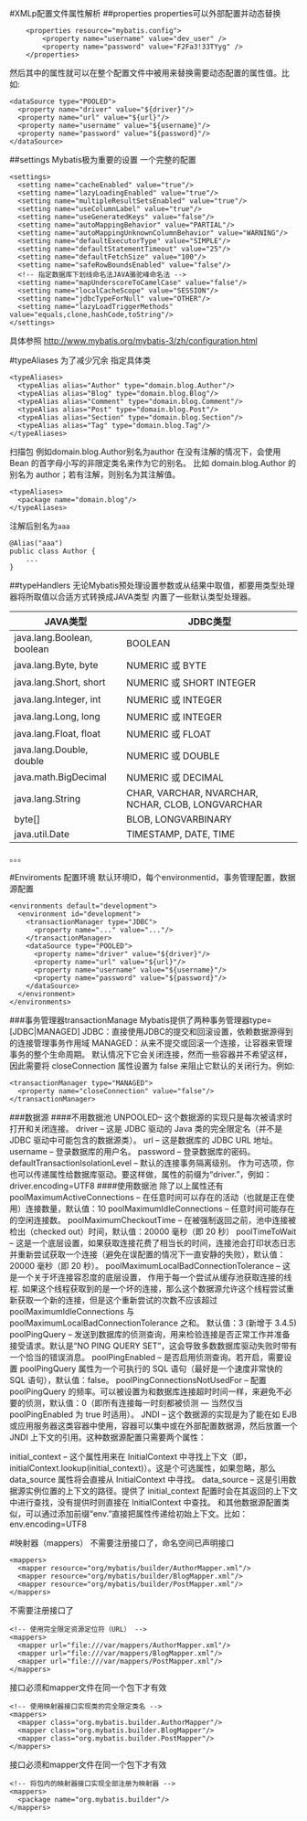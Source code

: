 #XMLp配置文件属性解析
##properties
properties可以外部配置并动态替换
```
	<properties resource="mybatis.config">
		<property name="username" value="dev_user" />
		<property name="password" value="F2Fa3!33TYyg" />
	</properties>
```
然后其中的属性就可以在整个配置文件中被用来替换需要动态配置的属性值。比如:
```
<dataSource type="POOLED">
  <property name="driver" value="${driver}"/>
  <property name="url" value="${url}"/>
  <property name="username" value="${username}"/>
  <property name="password" value="${password}"/>
</dataSource>
```

##settings
Mybatis极为重要的设置
一个完整的配置
```
<settings>
  <setting name="cacheEnabled" value="true"/>
  <setting name="lazyLoadingEnabled" value="true"/>
  <setting name="multipleResultSetsEnabled" value="true"/>
  <setting name="useColumnLabel" value="true"/>
  <setting name="useGeneratedKeys" value="false"/>
  <setting name="autoMappingBehavior" value="PARTIAL"/>
  <setting name="autoMappingUnknownColumnBehavior" value="WARNING"/>
  <setting name="defaultExecutorType" value="SIMPLE"/>
  <setting name="defaultStatementTimeout" value="25"/>
  <setting name="defaultFetchSize" value="100"/>
  <setting name="safeRowBoundsEnabled" value="false"/>
  <!-- 指定数据库下划线命名法JAVA骆驼峰命名法 -->
  <setting name="mapUnderscoreToCamelCase" value="false"/>
  <setting name="localCacheScope" value="SESSION"/>
  <setting name="jdbcTypeForNull" value="OTHER"/>
  <setting name="lazyLoadTriggerMethods" value="equals,clone,hashCode,toString"/>
</settings>
```
具体参照 http://www.mybatis.org/mybatis-3/zh/configuration.html


#typeAliases
为了减少冗余
指定具体类
```
<typeAliases>
  <typeAlias alias="Author" type="domain.blog.Author"/>
  <typeAlias alias="Blog" type="domain.blog.Blog"/>
  <typeAlias alias="Comment" type="domain.blog.Comment"/>
  <typeAlias alias="Post" type="domain.blog.Post"/>
  <typeAlias alias="Section" type="domain.blog.Section"/>
  <typeAlias alias="Tag" type="domain.blog.Tag"/>
</typeAliases>
```
扫描包 例如domain.blog.Author别名为author
在没有注解的情况下，会使用 Bean 的首字母小写的非限定类名来作为它的别名。 比如 domain.blog.Author 的别名为 author；若有注解，则别名为其注解值。
```
<typeAliases>
  <package name="domain.blog"/>
</typeAliases>
```
注解后别名为`aaa`
```
@Alias("aaa")
public class Author {
    ...
}
```


##typeHandlers
无论Mybatis预处理设置参数或从结果中取值，都要用类型处理器将所取值以合适方式转换成JAVA类型
内置了一些默认类型处理器。
 
| JAVA类型 | JDBC类型 | 
| ------ | ------ | 
| java.lang.Boolean, boolean | BOOLEAN | 
| java.lang.Byte, byte | NUMERIC 或 BYTE |
| java.lang.Short, short | NUMERIC 或 SHORT INTEGER |
| java.lang.Integer, int | NUMERIC 或 INTEGER |
| java.lang.Long, long | NUMERIC 或 INTEGER |
| java.lang.Float, float | NUMERIC 或 FLOAT |
| java.lang.Double, double | NUMERIC 或 DOUBLE |
| java.math.BigDecimal | NUMERIC 或 DECIMAL |
| java.lang.String	| CHAR, VARCHAR, NVARCHAR, NCHAR, CLOB, LONGVARCHAR |
| byte[] | BLOB, LONGVARBINARY |
| java.util.Date | TIMESTAMP, DATE, TIME|
。。。

#Enviroments
配置环境
默认环境ID，每个environmentid，事务管理配置，数据源配置
```
<environments default="development">
  <environment id="development">
    <transactionManager type="JDBC">
      <property name="..." value="..."/>
    </transactionManager>
    <dataSource type="POOLED">
      <property name="driver" value="${driver}"/>
      <property name="url" value="${url}"/>
      <property name="username" value="${username}"/>
      <property name="password" value="${password}"/>
    </dataSource>
  </environment>
</environments>
```
###事务管理器transactionManage
Mybatis提供了两种事务管理器type=[JDBC|MANAGED]
JDBC：直接使用JDBC的提交和回滚设置，依赖数据源得到的连接管理事务作用域
MANAGED：从来不提交或回滚一个连接，让容器来管理事务的整个生命周期。
默认情况下它会关闭连接，然而一些容器并不希望这样，因此需要将 closeConnection 属性设置为 false 来阻止它默认的关闭行为。例如:
```
<transactionManager type="MANAGED">
  <property name="closeConnection" value="false"/>
</transactionManager>
```
###数据源
####不用数据池
UNPOOLED– 这个数据源的实现只是每次被请求时打开和关闭连接。
driver – 这是 JDBC 驱动的 Java 类的完全限定名（并不是 JDBC 驱动中可能包含的数据源类）。
url – 这是数据库的 JDBC URL 地址。
username – 登录数据库的用户名。
password – 登录数据库的密码。
defaultTransactionIsolationLevel – 默认的连接事务隔离级别。
作为可选项，你也可以传递属性给数据库驱动。要这样做，属性的前缀为“driver.”，例如：
driver.encoding=UTF8
####使用数据池
除了以上属性还有
poolMaximumActiveConnections – 在任意时间可以存在的活动（也就是正在使用）连接数量，默认值：10
poolMaximumIdleConnections – 任意时间可能存在的空闲连接数。
poolMaximumCheckoutTime – 在被强制返回之前，池中连接被检出（checked out）时间，默认值：20000 毫秒（即 20 秒）
poolTimeToWait – 这是一个底层设置，如果获取连接花费了相当长的时间，连接池会打印状态日志并重新尝试获取一个连接（避免在误配置的情况下一直安静的失败），默认值：20000 毫秒（即 20 秒）。
poolMaximumLocalBadConnectionTolerance – 这是一个关于坏连接容忍度的底层设置， 作用于每一个尝试从缓存池获取连接的线程. 如果这个线程获取到的是一个坏的连接，那么这个数据源允许这个线程尝试重新获取一个新的连接，但是这个重新尝试的次数不应该超过 poolMaximumIdleConnections 与 poolMaximumLocalBadConnectionTolerance 之和。 默认值：3 (新增于 3.4.5)
poolPingQuery – 发送到数据库的侦测查询，用来检验连接是否正常工作并准备接受请求。默认是“NO PING QUERY SET”，这会导致多数数据库驱动失败时带有一个恰当的错误消息。
poolPingEnabled – 是否启用侦测查询。若开启，需要设置 poolPingQuery 属性为一个可执行的 SQL 语句（最好是一个速度非常快的 SQL 语句），默认值：false。
poolPingConnectionsNotUsedFor – 配置 poolPingQuery 的频率。可以被设置为和数据库连接超时时间一样，来避免不必要的侦测，默认值：0（即所有连接每一时刻都被侦测 — 当然仅当 poolPingEnabled 为 true 时适用）。
JNDI – 这个数据源的实现是为了能在如 EJB 或应用服务器这类容器中使用，容器可以集中或在外部配置数据源，然后放置一个 JNDI 上下文的引用。这种数据源配置只需要两个属性：

initial_context – 这个属性用来在 InitialContext 中寻找上下文（即，initialContext.lookup(initial_context)）。这是个可选属性，如果忽略，那么 data_source 属性将会直接从 InitialContext 中寻找。
data_source – 这是引用数据源实例位置的上下文的路径。提供了 initial_context 配置时会在其返回的上下文中进行查找，没有提供时则直接在 InitialContext 中查找。
和其他数据源配置类似，可以通过添加前缀“env.”直接把属性传递给初始上下文。比如：
env.encoding=UTF8

#映射器（mappers）
不需要注册接口了，命名空间已声明接口
```<!-- 使用相对于类路径的资源引用 -->
<mappers>
  <mapper resource="org/mybatis/builder/AuthorMapper.xml"/>
  <mapper resource="org/mybatis/builder/BlogMapper.xml"/>
  <mapper resource="org/mybatis/builder/PostMapper.xml"/>
</mappers>
```
不需要注册接口了
```
<!-- 使用完全限定资源定位符（URL） -->
<mappers>
  <mapper url="file:///var/mappers/AuthorMapper.xml"/>
  <mapper url="file:///var/mappers/BlogMapper.xml"/>
  <mapper url="file:///var/mappers/PostMapper.xml"/>
</mappers>
````
接口必须和mapper文件在同一个包下才有效
```
<!-- 使用映射器接口实现类的完全限定类名 -->
<mappers>
  <mapper class="org.mybatis.builder.AuthorMapper"/>
  <mapper class="org.mybatis.builder.BlogMapper"/>
  <mapper class="org.mybatis.builder.PostMapper"/>
</mappers>
```
接口必须和mapper文件在同一个包下才有效
```
<!-- 将包内的映射器接口实现全部注册为映射器 -->
<mappers>
  <package name="org.mybatis.builder"/>
</mappers>
```